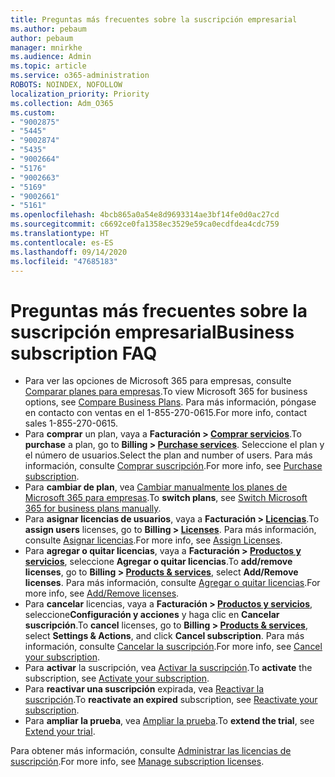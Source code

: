 ```yaml
---
title: Preguntas más frecuentes sobre la suscripción empresarial
ms.author: pebaum
author: pebaum
manager: mnirkhe
ms.audience: Admin
ms.topic: article
ms.service: o365-administration
ROBOTS: NOINDEX, NOFOLLOW
localization_priority: Priority
ms.collection: Adm_O365
ms.custom:
- "9002875"
- "5445"
- "9002874"
- "5435"
- "9002664"
- "5176"
- "9002663"
- "5169"
- "9002661"
- "5161"
ms.openlocfilehash: 4bcb865a0a54e8d9693314ae3bf14fe0d0ac27cd
ms.sourcegitcommit: c6692ce0fa1358ec3529e59ca0ecdfdea4cdc759
ms.translationtype: HT
ms.contentlocale: es-ES
ms.lasthandoff: 09/14/2020
ms.locfileid: "47685183"
---
```

# <a name="business-subscription-faq"></a><span data-ttu-id="b8061-102">Preguntas más frecuentes sobre la suscripción empresarial</span><span class="sxs-lookup"><span data-stu-id="b8061-102">Business subscription FAQ</span></span>

- <span data-ttu-id="b8061-103">Para ver las opciones de Microsoft 365 para empresas, consulte [Comparar planes para empresas](https://www.microsoft.com/microsoft-365/compare-all-microsoft-365-products?&activetab=tab:primaryr2).</span><span class="sxs-lookup"><span data-stu-id="b8061-103">To view Microsoft 365 for business options, see [Compare Business Plans](https://www.microsoft.com/microsoft-365/compare-all-microsoft-365-products?&activetab=tab:primaryr2).</span></span> <span data-ttu-id="b8061-104">Para más información, póngase en contacto con ventas en el 1-855-270-0615.</span><span class="sxs-lookup"><span data-stu-id="b8061-104">For more info, contact sales 1-855-270-0615.</span></span>
- <span data-ttu-id="b8061-105">Para **comprar** un plan, vaya a **Facturación > [Comprar servicios](https://go.microsoft.com/fwlink/p/?linkid=868433)**.</span><span class="sxs-lookup"><span data-stu-id="b8061-105">To **purchase** a plan, go to **Billing > [Purchase services](https://go.microsoft.com/fwlink/p/?linkid=868433)**.</span></span> <span data-ttu-id="b8061-106">Seleccione el plan y el número de usuarios.</span><span class="sxs-lookup"><span data-stu-id="b8061-106">Select the plan and number of users.</span></span> <span data-ttu-id="b8061-107">Para más información, consulte [Comprar suscripción](https://docs.microsoft.com/microsoft-365/commerce/buy-another-subscription?view=o365-worldwide).</span><span class="sxs-lookup"><span data-stu-id="b8061-107">For more info, see [Purchase subscription](https://docs.microsoft.com/microsoft-365/commerce/buy-another-subscription?view=o365-worldwide).</span></span>
- <span data-ttu-id="b8061-108">Para **cambiar de plan**, vea [Cambiar manualmente los planes de Microsoft 365 para empresas](https://docs.microsoft.com/microsoft-365/commerce/subscriptions/switch-plans-manually?view=o365-worldwide).</span><span class="sxs-lookup"><span data-stu-id="b8061-108">To **switch plans**, see [Switch Microsoft 365 for business plans manually](https://docs.microsoft.com/microsoft-365/commerce/subscriptions/switch-plans-manually?view=o365-worldwide).</span></span>
- <span data-ttu-id="b8061-109">Para **asignar licencias de usuarios**, vaya a **Facturación > [Licencias](https://go.microsoft.com/fwlink/p/?linkid=842264)**.</span><span class="sxs-lookup"><span data-stu-id="b8061-109">To **assign users** licenses, go to **Billing > [Licenses](https://go.microsoft.com/fwlink/p/?linkid=842264)**.</span></span> <span data-ttu-id="b8061-110">Para más información, consulte [Asignar licencias](https://docs.microsoft.com/microsoft-365/admin/manage/assign-licenses-to-users?view=o365-worldwide).</span><span class="sxs-lookup"><span data-stu-id="b8061-110">For more info, see [Assign Licenses](https://docs.microsoft.com/microsoft-365/admin/manage/assign-licenses-to-users?view=o365-worldwide).</span></span>
- <span data-ttu-id="b8061-111">Para **agregar o quitar licencias**, vaya a **Facturación > [Productos y servicios](https://go.microsoft.com/fwlink/p/?linkid=842054)**, seleccione **Agregar o quitar licencias**.</span><span class="sxs-lookup"><span data-stu-id="b8061-111">To **add/remove licenses**, go to **Billing > [Products & services](https://go.microsoft.com/fwlink/p/?linkid=842054)**, select **Add/Remove licenses**.</span></span> <span data-ttu-id="b8061-112">Para más información, consulte [Agregar o quitar licencias](https://docs.microsoft.com/microsoft-365/commerce/licenses/buy-licenses?view=o365-worldwide#add-or-remove-licenses-for-your-business-subscription).</span><span class="sxs-lookup"><span data-stu-id="b8061-112">For more info, see [Add/Remove licenses](https://docs.microsoft.com/microsoft-365/commerce/licenses/buy-licenses?view=o365-worldwide#add-or-remove-licenses-for-your-business-subscription).</span></span>
- <span data-ttu-id="b8061-113">Para **cancelar** licencias, vaya a **Facturación > [Productos y servicios](https://go.microsoft.com/fwlink/p/?linkid=842054)**, seleccione**Configuración y acciones** y haga clic en **Cancelar suscripción**.</span><span class="sxs-lookup"><span data-stu-id="b8061-113">To **cancel** licenses, go to **Billing > [Products & services](https://go.microsoft.com/fwlink/p/?linkid=842054)**, select **Settings & Actions**, and click **Cancel subscription**.</span></span> <span data-ttu-id="b8061-114">Para más información, consulte [Cancelar la suscripción](https://docs.microsoft.com/microsoft-365/commerce/subscriptions/cancel-your-subscription).</span><span class="sxs-lookup"><span data-stu-id="b8061-114">For more info, see [Cancel your subscription](https://docs.microsoft.com/microsoft-365/commerce/subscriptions/cancel-your-subscription).</span></span>
- <span data-ttu-id="b8061-115">Para **activar** la suscripción, vea [Activar la suscripción](https://docs.microsoft.com/alchemyinsights/activate-your-office-365-subscription).</span><span class="sxs-lookup"><span data-stu-id="b8061-115">To **activate** the subscription, see [Activate your subscription](https://docs.microsoft.com/alchemyinsights/activate-your-office-365-subscription).</span></span>
- <span data-ttu-id="b8061-116">Para **reactivar una suscripción** expirada, vea [Reactivar la suscripción](https://docs.microsoft.com/alchemyinsights/reactivate-your-subscription).</span><span class="sxs-lookup"><span data-stu-id="b8061-116">To **reactivate an expired** subscription, see [Reactivate your subscription](https://docs.microsoft.com/alchemyinsights/reactivate-your-subscription).</span></span>
- <span data-ttu-id="b8061-117">Para **ampliar la prueba**, vea [Ampliar la prueba](https://docs.microsoft.com/alchemyinsights/extend-your-trial-for-office-365-for-business).</span><span class="sxs-lookup"><span data-stu-id="b8061-117">To **extend the trial**, see [Extend your trial](https://docs.microsoft.com/alchemyinsights/extend-your-trial-for-office-365-for-business).</span></span>

<span data-ttu-id="b8061-118">Para obtener más información, consulte [Administrar las licencias de suscripción](https://docs.microsoft.com/microsoft-365/commerce/licenses/buy-licenses?view=o365-worldwide#add-or-remove-licenses-for-your-business-subscription).</span><span class="sxs-lookup"><span data-stu-id="b8061-118">For more info, see [Manage subscription licenses](https://docs.microsoft.com/microsoft-365/commerce/licenses/buy-licenses?view=o365-worldwide#add-or-remove-licenses-for-your-business-subscription).</span></span>
